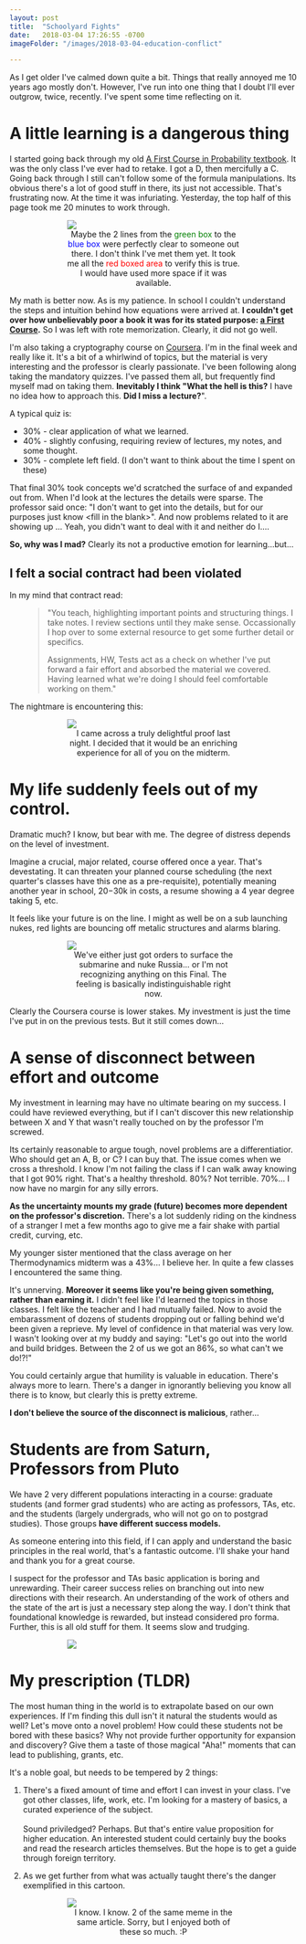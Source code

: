 ```yaml
---
layout: post
title:  "Schoolyard Fights"
date:   2018-03-04 17:26:55 -0700
imageFolder: "/images/2018-03-04-education-conflict"

---
```


<style>
	figure{
		width:60%; 
		margin:0px auto 10px auto; 
		display:block
	}
	figcaption {
		text-align: center;
	}
</style>

As I get older I've calmed down quite a bit. Things that really annoyed me 10 years ago mostly don't. However, I've run into one thing that I doubt 
I'll ever outgrow, twice, recently. I've spent some time reflecting on it. 

# A little learning is a dangerous thing

I started going back through my old <a href="https://www.amazon.com/First-Course-Probability-8th/dp/013603313X/">A First Course in Probability textbook</a>. 
It was the only class I've ever had to retake. I got a D, then mercifully a C. Going back through I still can't follow some 
of the formula manipulations. Its obvious there's a lot of good stuff in there, its just not accessible. That's frustrating now. At the time it was 
infuriating. Yesterday, the top half of this page took me 20 minutes to work through. 

<figure>
	<img src='{{ page.imageFolder }}/RossBookWithNotes.jpg'>
    <figcaption>Maybe the 2 lines from the <span style="color:green">green box</span> to the <span style="color:blue">blue box</span> were perfectly 
	clear to someone out there. I don't think I've met them yet. It took me all the <span style="color:red">red boxed area</span> to verify this is true. 
	I would have used more space if it was available. </figcaption>
</figure>

My math is better now. As is my patience. In school I couldn't understand the steps and intuition behind how equations were arrived at. **I couldn't get 
over how unbelievably poor a book it was for its stated purpose: <u>a First Course</u>.** So I was left with rote 
memorization. Clearly, it did not go well. 


I'm also taking a cryptography course on <a href="https://www.coursera.org/learn/crypto">Coursera</a>. I'm in the final week and really like it. It's a 
bit of a whirlwind of topics, but the material is very interesting and the professor is clearly passionate. I've been following along taking the mandatory 
quizzes. I've passed them all, but frequently find myself mad on taking them. **Inevitably I think "What the hell is this?** I have no idea how to approach this. 
**Did I miss a lecture?**". 

A typical quiz is:
+ 30% - clear application of what we learned.
+ 40% - slightly confusing, requiring review of lectures, my notes, and some thought.
+ 30% - complete left field. (I don't want to think about the time I spent on these) 

That final 30% took concepts we'd scratched the surface of and expanded out from. 
When I'd look at the lectures the details were sparse. The professor said once: "I don't want to get into the details, but for our purposes 
just know \<fill in the blank>". And now problems related to it are showing up ... Yeah, you didn't want to deal with it and neither do I....

**So, why was I mad?** Clearly its not a productive emotion for learning...but...

## I felt a social contract had been violated
In my mind that contract read: 
<blockquote style="margin-left:10%">
"You teach, highlighting important points and structuring things. I take notes. I review sections until they make sense. 
Occassionally I hop over to some external resource to get some further detail or specifics. 
<p/>
Assignments, HW, Tests act as a check on whether I've put forward a fair effort and absorbed the material we covered. Having learned 
what we're doing I should feel comfortable working on them."
</blockquote>


The nightmare is encountering this:
<figure>
	<img src='{{ page.imageFolder }}/TweedProf.jpg'>
    <figcaption>I came across a truly delightful proof last night. I decided that it would be an enriching experience for all of you on the midterm.</figcaption>
</figure>

# My life suddenly feels out of my control. 

Dramatic much? I know, but bear with me. The degree of distress depends on the level of investment. 

Imagine a crucial, major related, course offered once a year. That's devestating. It can threaten your planned course scheduling (the next quarter's classes 
have this one as a pre-requisite), potentially meaning another year in school, $20-$30k in costs, a resume showing a 4 year degree taking 5, etc. 

It feels like your future is on the line. I might as well be on a sub launching nukes, red lights are bouncing off metalic structures and alarms blaring. 
<figure>
	<img src='{{ page.imageFolder }}/FailingSub.jpg'>
    <figcaption>We've either just got orders to surface the submarine and nuke Russia... or I'm not recognizing anything on this Final. 
	The feeling is basically indistinguishable right now.</figcaption>
</figure>

Clearly the Coursera course is lower stakes. My investment is just the time I've put in on the previous tests. But it still comes down...

# A sense of disconnect between effort and outcome
My investment in learning may have no ultimate bearing on my success. I could have reviewed everything, but if I 
can't discover this new relationship between X and Y that wasn't really touched on by the professor I'm screwed. 

Its certainly reasonable to argue tough, novel problems are a differentiatior. Who should get an A, B, or C? I can buy that. The 
issue comes when we cross a threshold. I know I'm not failing the class if I can walk away knowing that I got 90% right. 
That's a healthy threshold. 80%? Not terrible. 70%... I now have no margin for any silly errors.

**As the uncertainty mounts my grade (future) becomes more dependent on the professor's discretion.** There's a lot suddenly riding on the kindness of 
a stranger I met a few months ago to give me a fair shake with partial credit, curving, etc.

My younger sister mentioned that the class average on her Thermodynamics midterm was a 43%... I believe her. In quite a 
few classes I encountered the same thing. 

It's unnerving. **Moreover it seems like you're being given something, rather than earning it.** I didn't feel like I'd learned the topics in those classes. 
I felt like the teacher and I had mutually failed. Now to avoid the embarassment of dozens of students dropping out or falling behind we'd been given 
a reprieve. My level of confidence in that material was very low. I wasn't looking over at my buddy and saying: "Let's go out into the world and build bridges.
Between the 2 of us we got an 86%, so what can't we do!?!"

You could certainly argue that humility is valuable in education. There's always more to learn. There's a danger in ignorantly believing you know all there is 
to know, but clearly this is pretty extreme. 

**I don't believe the source of the disconnect is malicious**, rather...

# Students are from Saturn, Professors from Pluto

We have 2 very different populations interacting in a course: graduate students (and former grad students) who are acting as 
professors, TAs, etc. and the students (largely undergrads, who will not go on to postgrad studies). Those groups **have different success models.** 

As someone entering into this field, if I can apply and understand the basic principles in the real world, that's a fantastic outcome. I'll shake your hand 
and thank you for a great course.

I suspect for the professor and TAs basic application is boring and unrewarding. Their career success relies on branching out into new directions with their 
research. An understanding of the work of others and the state of the art is just a necessary step along the way. I don't think that foundational knowledge
is rewarded, but instead considered pro forma. Further, this is all old stuff for them. It seems slow and trudging. 

<figure>
	<img src='{{ page.imageFolder }}/NotDifficult.jpg'>
    <figcaption></figcaption>
</figure>

# My prescription (TLDR)

The most human thing in the world is to extrapolate based on our own experiences. If I'm finding this dull isn't it natural the students would as well? 
Let's move onto a novel problem! How could these students not be bored with these basics? Why not provide further opportunity for expansion 
and discovery? Give them a taste of those magical "Aha!" moments that can lead to publishing, grants, etc.

It's a noble goal, but needs to be tempered by 2 things:
1. There's a fixed amount of time and effort I can invest in your class. I've got other classes, life, work, etc. I'm looking for 
  a mastery of basics, a curated experience of the subject. <br/><br/>
  Sound priviledged? Perhaps. But that's entire value proposition for higher education. An interested student 
  could certainly buy the books and read the research articles themselves. But the hope is to get a guide through foreign territory. 

2. As we get further from what was actually taught there's the danger exemplified in this cartoon.

<figure>
	<img src='{{ page.imageFolder }}/HW.jpg'>
    <figcaption>I know. I know. 2 of the same meme in the same article. Sorry, but I enjoyed both of these so much. :P </figcaption>
</figure>
